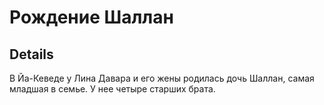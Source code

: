# Рождение Шаллан

## Details
В Йа-Кеведе у Лина Давара и его жены родилась дочь Шаллан, самая младшая в семье. У нее четыре старших брата.
